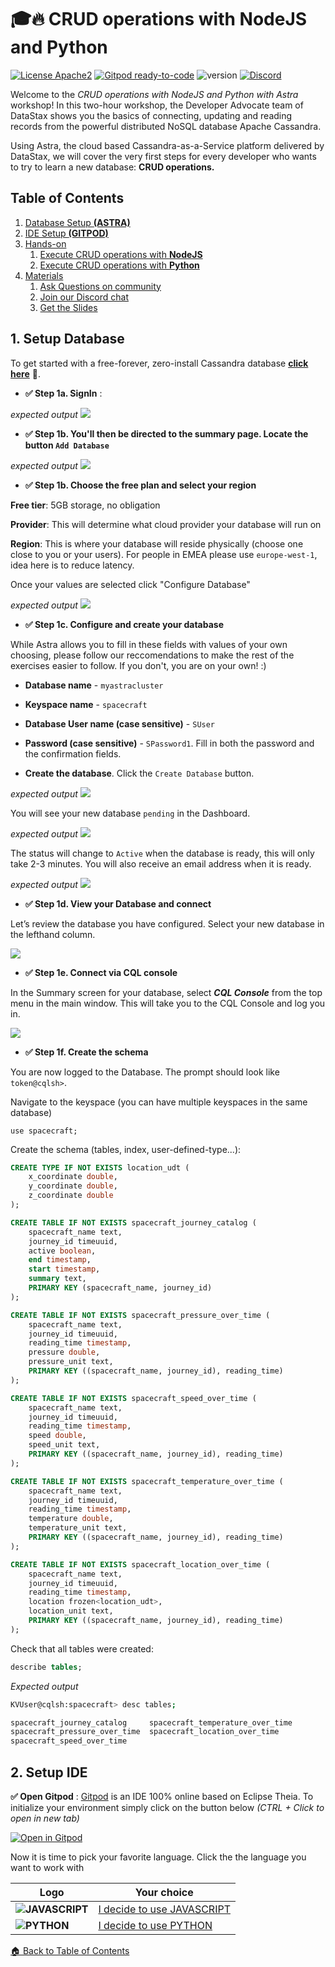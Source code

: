 # 🎓🔥 CRUD operations with NodeJS and Python

[![License Apache2](https://img.shields.io/hexpm/l/plug.svg)](http://www.apache.org/licenses/LICENSE-2.0)
[![Gitpod ready-to-code](https://img.shields.io/badge/Gitpod-ready--to--code-blue?logo=gitpod)](https://gitpod.io/#https://gitpod.io/#https://github.com/DataStax-Academy/workshop-crud-with-python-and-node/)
![version](https://img.shields.io/badge/version-0.0.1-blue)
[![Discord](https://img.shields.io/discord/685554030159593522)](https://discord.com/widget?id=685554030159593522&theme=dark)

Welcome to the *CRUD operations with NodeJS and Python with Astra* workshop! In this two-hour workshop, the Developer Advocate team of DataStax shows you the basics of connecting, updating and reading records from the powerful distributed NoSQL database Apache Cassandra.

Using Astra, the cloud based Cassandra-as-a-Service platform delivered by DataStax, we will cover the very first steps for every developer who wants to try to learn a new database: **CRUD operations.**

## Table of Contents

1. [Database Setup **(ASTRA)**](#1-setup-database) 
2. [IDE Setup **(GITPOD)**](#2-setup-ide) 
2. [Hands-on](#)
    1. [Execute CRUD operations with **NodeJS**](crud-nodejs/README.md)
    2. [Execute CRUD operations with **Python**](crud-python/README.md)
3. [Materials](#)
    1. [Ask Questions on community](https://community.datastax.com/)
    2. [Join our Discord chat](https://bit.ly/cassandra-workshop)
    2. [Get the Slides](slides/Presentation.pdf)

## 1. Setup Database

To get started with a free-forever, zero-install Cassandra database **[click here](https://dtsx.io/workshop)** 🚀. 

- **✅ Step 1a. SignIn** : 

*expected output*
<img src="https://user-images.githubusercontent.com/1936716/103555190-7c63fd80-4e75-11eb-97d7-732d37969c40.png" width=“700” />

- **✅ Step 1b. You'll then be directed to the summary page. Locate the button `Add Database`**

*expected output*
<img src="https://user-images.githubusercontent.com/1936716/103556066-d0bbad00-4e76-11eb-9f36-ce456bb12e57.png" width=“700” />

- **✅ Step 1b. Choose the free plan and select your region**

**Free tier**: 5GB storage, no obligation

**Provider**: This will determine what cloud provider your database will run on

**Region**: This is where your database will reside physically (choose one close to you or your users). For people in EMEA please use `europe-west-1`, idea here is to reduce latency.

Once your values are selected click "Configure Database"

*expected output*
<img src="https://user-images.githubusercontent.com/1936716/103558072-ba632080-4e79-11eb-83e8-df49cf2c5243.png" width=“700” />

- **✅ Step 1c. Configure and create your database**

While Astra allows you to fill in these fields with values of your own choosing, please follow our reccomendations to make the rest of the exercises easier to follow. If you don't, you are on your own! :)

- **Database name** - `myastracluster` 

- **Keyspace name** - `spacecraft`

- **Database User name (case sensitive)** - `SUser`

- **Password (case sensitive)** - `SPassword1`. Fill in both the password and the confirmation fields.

- **Create the database**. Click the `Create Database` button.

*expected output*
<img src="https://user-images.githubusercontent.com/1936716/103559170-56415c00-4e7b-11eb-8c9e-e3409e51b4e8.png" width=“700” />

You will see your new database `pending` in the Dashboard.

*expected output*
<img src="https://user-images.githubusercontent.com/1936716/103559267-78d37500-4e7b-11eb-8e84-669e925f88c6.png" width=“700” />

The status will change to `Active` when the database is ready, this will only take 2-3 minutes. You will also receive an email address when it is ready.

*expected output*
<img src="https://user-images.githubusercontent.com/1936716/103559322-90126280-4e7b-11eb-8bb8-b935bf74b0ae.png" width=“700” />


- **✅ Step 1d. View your Database and connect**

Let’s review the database you have configured. Select your new database in the lefthand column.

<img src="https://user-images.githubusercontent.com/1936716/103559452-c4861e80-4e7b-11eb-8cea-a28f3624b44f.png" width=“700” />


- **✅ Step 1e. Connect via CQL console**

In the Summary screen for your database, select **_CQL Console_** from the top menu in the main window. This will take you to the CQL Console and log you in.


<img src="https://user-images.githubusercontent.com/1936716/103560763-f0a29f00-4e7d-11eb-82d5-febc37351136.png" width=“700” />

- **✅ Step 1f. Create the schema**

You are now logged to the Database. The prompt should look like `token@cqlsh>`. 

Navigate to the keyspace (you can have multiple keyspaces in the same database)

```cql
use spacecraft;
```

Create the schema (tables, index, user-defined-type...):

```sql
CREATE TYPE IF NOT EXISTS location_udt (
    x_coordinate double,
    y_coordinate double,
    z_coordinate double
);

CREATE TABLE IF NOT EXISTS spacecraft_journey_catalog (
    spacecraft_name text,
    journey_id timeuuid,
    active boolean,
    end timestamp,
    start timestamp,
    summary text,
    PRIMARY KEY (spacecraft_name, journey_id)
);

CREATE TABLE IF NOT EXISTS spacecraft_pressure_over_time (
    spacecraft_name text,
    journey_id timeuuid,
    reading_time timestamp,
    pressure double,
    pressure_unit text,
    PRIMARY KEY ((spacecraft_name, journey_id), reading_time)
);

CREATE TABLE IF NOT EXISTS spacecraft_speed_over_time (
    spacecraft_name text,
    journey_id timeuuid,
    reading_time timestamp,
    speed double,
    speed_unit text,
    PRIMARY KEY ((spacecraft_name, journey_id), reading_time)
);

CREATE TABLE IF NOT EXISTS spacecraft_temperature_over_time (
    spacecraft_name text,
    journey_id timeuuid,
    reading_time timestamp,
    temperature double,
    temperature_unit text,
    PRIMARY KEY ((spacecraft_name, journey_id), reading_time)
);

CREATE TABLE IF NOT EXISTS spacecraft_location_over_time (
    spacecraft_name text,
    journey_id timeuuid,
    reading_time timestamp,
    location frozen<location_udt>,
    location_unit text,
    PRIMARY KEY ((spacecraft_name, journey_id), reading_time)
);
```

Check that all tables were created:

```sql
describe tables;
```

*Expected output*
```bash
KVUser@cqlsh:spacecraft> desc tables;

spacecraft_journey_catalog     spacecraft_temperature_over_time
spacecraft_pressure_over_time  spacecraft_location_over_time
spacecraft_speed_over_time
```

## 2. Setup IDE

**✅  Open Gitpod** : [Gitpod](http://www.gitpod.io/?utm_source=datastax&utm_medium=referral&utm_campaign=datastaxworkshops) is an IDE 100% online based on Eclipse Theia. To initialize your environment simply click on the button below *(CTRL + Click to open in new tab)*

[![Open in Gitpod](https://gitpod.io/button/open-in-gitpod.svg)](https://gitpod.io/#https://github.com/DataStax-Academy/workshop-crud-with-python-and-node/)

Now it is time to pick your favorite language. Click the the language you want to work with

| Logo | Your choice
| - |---|
| **![JAVASCRIPT](https://raw.githubusercontent.com/DataStax-Academy/cassandra-workshop-series/master/materials/images/logo-javascript.png)** | [I decide to use JAVASCRIPT](crud-nodejs/README.md) |
| **![PYTHON](https://raw.githubusercontent.com/DataStax-Academy/cassandra-workshop-series/master/materials/images/logo-python.png)** | [I decide to use PYTHON](crud-python/README.md) |


[🏠 Back to Table of Contents](#table-of-contents)
